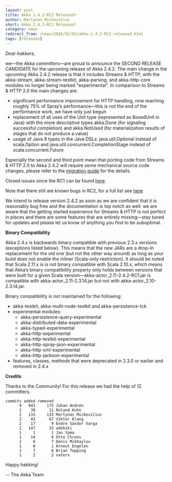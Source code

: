 ```yaml
---
layout: post
title: Akka 2.4.2-RC2 Released!
author: Martynas Mickevičius
short: Akka 2.4.2-RC2 Released!
category: news
redirect_from: /news/2016/02/02/akka-2.4.2-RC2-released.html
tags: [releases]
---
```

*Dear hakkers,*

we—the Akka committers—are proud to announce the SECOND RELEASE CANDIDATE for the upcoming release of Akka 2.4.2. The main change in the upcoming Akka 2.4.2 release is that it includes Streams & HTTP, with the akka-stream, akka-stream-testkit, akka-parsing, and akka-http-core modules no longer being marked "experimental". In comparison to Streams & HTTP 2.0 the main changes are:

* significant performance improvement for HTTP handling, now reaching roughly 75% of Spray’s performance—this is not the end of the performance work, we have only just begun
* replacement of all uses of the Unit type (represented as BoxedUnit in Java) with the more descriptive types akka.Done (for signaling successful completion) and akka.NotUsed (for materialization results of stages that do not produce a value)
* usage of Java 8 types in the Java DSLs: java.util.Optional instead of scala.Option and java.util.concurrent.CompletionStage instead of scala.concurrent.Future

Especially the second and third point mean that porting code from Streams & HTTP 2.0 to Akka 2.4.2 will require some mechanical source code changes, please refer to the [migration guide](https://doc.akka.io/docs/akka/2.4.2-RC1/scala/stream/migration-guide-2.0-2.4-scala.html) for the details.

Closed issues since the RC1 can be found [here](https://github.com/akka/akka/issues?utf8=%E2%9C%93&q=is%3Aissue+milestone%3A2.4.2+closed%3A%3E%3D2016-01-26).

Note that there still are known bugs in RC2, for a full list see [here](https://github.com/akka/akka/issues?q=is%3Aopen+is%3Aissue+milestone%3A2.4.2)

We intend to release version 2.4.2 as soon as we are confident that it is reasonably bug free and the documentation is top notch as well: we are aware that the getting started experience for Streams & HTTP is not perfect in places and there are some features that are entirely missing—stay tuned for updates and please let us know of anything you find to be suboptimal.

**Binary Compatibility**

Akka 2.4.x is backwards binary compatible with previous 2.3.x versions (exceptions listed below). This means that the new JARs are a drop-in replacement for the old one (but not the other way around) as long as your build does not enable the inliner (Scala-only restriction). It should be noted that Scala 2.11.x is is not binary compatible with Scala 2.10.x, which means that Akka’s binary compatibility property only holds between versions that were built for a given Scala version—akka-actor_2.11-2.4.2-RC1.jar is compatible with akka-actor_2.11-2.3.14.jar but not with akka-actor_2.10-2.3.14.jar.

Binary compatibility is *not* maintained for the following:

* akka-testkit, akka-multi-node-testkit and akka-persistence-tck
* experimental modules:
    * akka-persistence-query-experimental
    * akka-distributed-data-experimental
    * akka-typed-experimental
    * akka-http-experimental
    * akka-http-testkit-experimental
    * akka-http-spray-json-experimental
    * akka-http-xml-experimental
    * akka-http-jackson-experimental
* features, classes, methods that were deprecated in 2.3.0 or earlier and removed in 2.4.x

**Credits**

Thanks to the Community! For this release we had the help of 12 committers.

    commits added removed
          9   943     175 Johan Andrén
          2    38      11 Roland Kuhn
          2   133     133 Martynas Mickevičius
          2    43      67 Viktor Klang
          2    17       9 Endre Sándor Varga
          1   147      33 adebski
          1     1       1 Jan Ypma
          1    14       8 Otto Chrons
          1     6       7 Denis Mikhaylov
          1     0       1 Arnout Engelen
          1     7       6 Brian Topping
          1     2       2 naferx

Happy hakking!

-- The Akka Team
